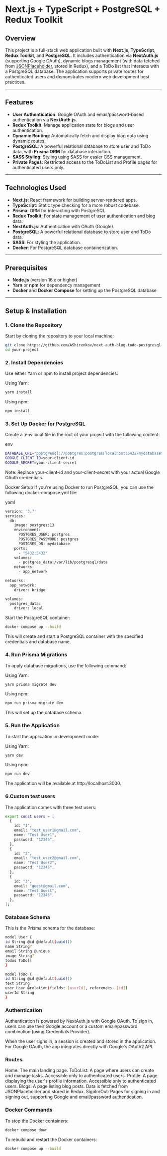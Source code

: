 # Next.js + TypeScript + PostgreSQL + Redux Toolkit

## Overview

This project is a full-stack web application built with **Next.js**, **TypeScript**, **Redux Toolkit**, and **PostgreSQL**. It includes authentication via **NextAuth.js** (supporting Google OAuth), dynamic blogs management (with data fetched from [JSONPlaceholder](https://jsonplaceholder.typicode.com/), stored in Redux), and a ToDo list that interacts with a PostgreSQL database. The application supports private routes for authenticated users and demonstrates modern web development best practices.

---

## Features

- **User Authentication**: Google OAuth and email/password-based authentication via **NextAuth.js**.
- **Redux Toolkit**: Manage application state for blogs and user authentication.
- **Dynamic Routing**: Automatically fetch and display blog data using dynamic routes.
- **PostgreSQL**: A powerful relational database to store user and ToDo data, with **Prisma ORM** for database interaction.
- **SASS Styling**: Styling using SASS for easier CSS management.
- **Private Pages**: Restricted access to the ToDoList and Profile pages for authenticated users only.

---

## Technologies Used

- **Next.js**: React framework for building server-rendered apps.
- **TypeScript**: Static type checking for a more robust codebase.
- **Prisma**: ORM for interacting with PostgreSQL.
- **Redux Toolkit**: For state management of user authentication and blog data.
- **NextAuth.js**: Authentication with OAuth (Google).
- **PostgreSQL**: A powerful relational database to store user and ToDo data.
- **SASS**: For styling the application.
- **Docker**: For PostgreSQL database containerization.

---

## Prerequisites

- **Node.js** (version 16.x or higher)
- **Yarn** or **npm** for dependency management
- **Docker** and **Docker Compose** for setting up the PostgreSQL database

---

## Setup & Installation

### 1. Clone the Repository

Start by cloning the repository to your local machine:

```bash
git clone https://github.com/AShirenkov/next-auth-blog-todo-postgresql-redux.git
cd your-project
```

### 2. Install Dependencies

Use either Yarn or npm to install project dependencies:

Using Yarn:

```bash
yarn install
```

Using npm:

```bash
npm install
```

### 3. Set Up Docker for PostgreSQL

Create a .env.local file in the root of your project with the following content:

env

```bash
DATABASE_URL="postgresql://postgres:postgres@localhost:5432/mydatabase"
GOOGLE_CLIENT_ID=your-client-id
GOOGLE_SECRET=your-client-secret
```

Note: Replace your-client-id and your-client-secret with your actual Google OAuth credentials.

Docker Setup
If you're using Docker to run PostgreSQL, you can use the following docker-compose.yml file:

yaml

```bash
version: '3.7'
services:
  db:
    image: postgres:13
    environment:
      POSTGRES_USER: postgres
      POSTGRES_PASSWORD: postgres
      POSTGRES_DB: mydatabase
    ports:
      - "5432:5432"
    volumes:
      - postgres_data:/var/lib/postgresql/data
    networks:
      - app_network

networks:
  app_network:
    driver: bridge

volumes:
  postgres_data:
    driver: local
```

Start the PostgreSQL container:

```bash
docker compose up --build
```

This will create and start a PostgreSQL container with the specified credentials and database name.

### 4. Run Prisma Migrations

To apply database migrations, use the following command:

Using Yarn:

```bash
yarn prisma migrate dev
```

Using npm:

```bash
npm run prisma migrate dev
```

This will set up the database schema.

### 5. Run the Application

To start the application in development mode:

Using Yarn:

```bash
yarn dev
```

Using npm:

```bash
npm run dev
```

The application will be available at http://localhost:3000.

### 6.Custom test users

The application comes with three test users:

```bash
export const users = [
  {
    id: "1",
    email: "test_user1@gmail.com",
    name: "Test User1",
    password: "12345",
  },
  {
    id: "2",
    email: "test_user2@gmail.com",
    name: "Test User2",
    password: "12345",
  },
  {
    id: "3",
    email: "guest@gmail.com",
    name: "Test Guest",
    password: "12345",
  },
];
```

### Database Schema

This is the Prisma schema for the database:

```bash
model User {
id String @id @default(uuid())
name String?
email String @unique
image String?
todos ToDo[]
}

model ToDo {
id String @id @default(uuid())
text String
user User @relation(fields: [userId], references: [id])
userId String
}
```

### Authentication

Authentication is powered by NextAuth.js with Google OAuth. To sign in, users can use their Google account or a custom email/password combination (using Credentials Provider).

When the user signs in, a session is created and stored in the application.
For Google OAuth, the app integrates directly with Google's OAuth2 API.

### Routes

Home: The main landing page.
ToDoList: A page where users can create and manage tasks. Accessible only to authenticated users.
Profile: A page displaying the user's profile information. Accessible only to authenticated users.
Blogs: A page listing blog posts. Data is fetched from JSONPlaceholder and stored in Redux.
SignIn/Out: Pages for signing in and signing out, supporting Google and email/password authentication.

### Docker Commands

To stop the Docker containers:

```bash
docker compose down
```

To rebuild and restart the Docker containers:

```bash
docker compose up --build

```
